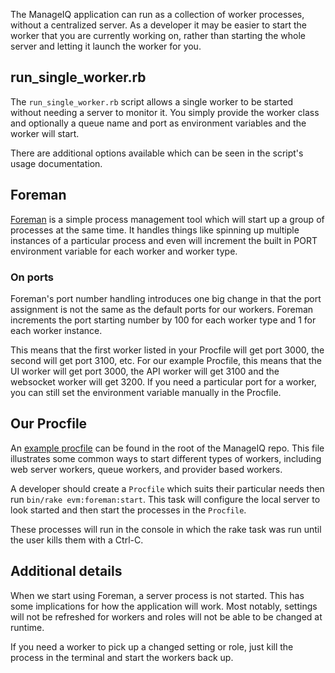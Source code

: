 The ManageIQ application can run as a collection of worker processes, without a centralized server. As a developer it may be easier to start the worker that you are currently working on, rather than starting the whole server and letting it launch the worker for you.

## run_single_worker.rb

The `run_single_worker.rb` script allows a single worker to be started without needing a server to monitor it. You simply provide the worker class and optionally a queue name and port as environment variables and the worker will start.

There are additional options available which can be seen in the script's usage documentation.

## Foreman

[Foreman](https://ddollar.github.io/foreman/) is a simple process management tool which will start up a group of processes at the same time.
It handles things like spinning up multiple instances of a particular process and even will increment the built in PORT environment variable for each worker and worker type.

### On ports
Foreman's port number handling introduces one big change in that the port assignment is not the same as the default ports for our workers. Foreman increments the port starting number by 100 for each worker type and 1 for each worker instance.

This means that the first worker listed in your Procfile will get port 3000, the second will get port 3100, etc.
For our example Procfile, this means that the UI worker will get port 3000, the API worker will get 3100 and the websocket worker will get 3200. If you need a particular port for a worker, you can still set the environment variable manually in the Procfile.

## Our Procfile

An [example procfile](https://github.com/ManageIQ/manageiq/blob/master/Procfile.example) can be found in the root of the ManageIQ repo. This file illustrates some common ways to start different types of workers, including web server workers, queue workers, and provider based workers.

A developer should create a `Procfile` which suits their particular needs then run `bin/rake evm:foreman:start`. This task will configure the local server to look started and then start the processes in the `Procfile`.

These processes will run in the console in which the rake task was run until the user kills them with a Ctrl-C.

## Additional details

When we start using Foreman, a server process is not started. This has some implications for how the application will work. Most notably, settings will not be refreshed for workers and roles will not be able to be changed at runtime.

If you need a worker to pick up a changed setting or role, just kill the process in the terminal and start the workers back up.
